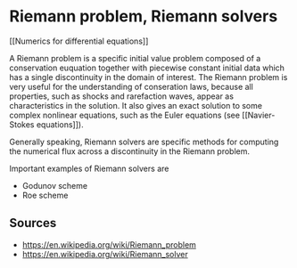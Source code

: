 # Riemann problem, Riemann solvers

[[Numerics for differential equations]]


A Riemann problem is a specific initial value problem composed of a conservation euquation together with piecewise constant initial data which has a single discontinuity in the domain of interest. The Riemann problem is very useful for the understanding of conseration laws, because all properties, such as shocks and rarefaction waves, appear as characteristics in the solution. It also gives an exact solution to some complex nonlinear equations, such as the Euler equations (see [[Navier-Stokes equations]]).

Generally speaking, Riemann solvers are specific methods for computing the numerical flux across a discontinuity in the Riemann problem.

Important examples of Riemann solvers are
- Godunov scheme
- Roe scheme


## Sources
- https://en.wikipedia.org/wiki/Riemann_problem
- https://en.wikipedia.org/wiki/Riemann_solver